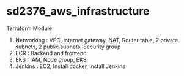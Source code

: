 # sd2376_aws_infrastructure

Terraform Module
  1.	Networking
        :	VPC, Internet gateway, NAT, Router table, 2 private subnets, 2 public subnets, Security group
  2.	ECR
        :	Backend and frontend
  3.	EKS
        :	IAM, Node group, EKS
  4.	Jenkins
        :	EC2, Install docker, install Jenkins

